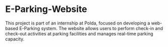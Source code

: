 # E-Parking-Website
This project is part of an internship at Polda, focused on developing a web-based E-Parking system. The website allows users to perform check-in and check-out activities at parking facilities and manages real-time parking capacity.
